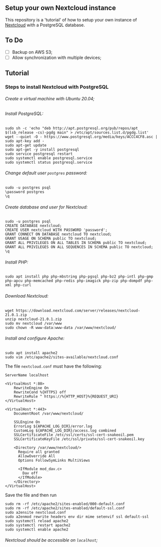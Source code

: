 ## Setup your own Nextcloud instance

This repository is a 'tutorial' of how to setup your own instance of [Nextcloud](https://nextcloud.com) with a PostgreSQL database.

## To Do

- [ ] Backup on AWS S3;
- [ ] Allow synchronization with multiple devices;

## Tutorial

### Steps to install Nextcloud with PostgreSQL

###### Create a virtual machine with Ubuntu 20.04;

###### Install PostgreSQL:

```
sudo sh -c 'echo "deb http://apt.postgresql.org/pub/repos/apt $(lsb_release -cs)-pgdg main" > /etc/apt/sources.list.d/pgdg.list'
wget --quiet -O - https://www.postgresql.org/media/keys/ACCC4CF8.asc | sudo apt-key add -
sudo apt-get update
sudo apt-get -y install postgresql
sudo service postgresql restart
sudo systemctl enable postgresql.service
sudo systemctl status postgresql.service
```

###### Change default user `postgres` password:

```
sudo -u postgres psql
\password postgres
\q
```

###### Create database and user for Nextcloud:

```
sudo -u postgres psql
CREATE DATABASE nextcloud;
CREATE USER nextcloud WITH PASSWORD 'password';
GRANT CONNECT ON DATABASE nextcloud TO nextcloud;
GRANT USAGE ON SCHEMA public TO nextcloud;
GRANT ALL PRIVILEGES ON ALL TABLES IN SCHEMA public TO nextcloud;
GRANT ALL PRIVILEGES ON ALL SEQUENCES IN SCHEMA public TO nextcloud;
\q
```

###### Install PHP:

```
sudo apt install php php-mbstring php-pgsql php-bz2 php-intl php-gmp php-apcu php-memcached php-redis php-imagick php-zip php-dompdf php-xml php-curl
```

###### Download Nextcloud:

```
wget https://download.nextcloud.com/server/releases/nextcloud-21.0.1.zip
unzip nextcloud-21.0.1.zip
sudo mv nextcloud /var/www
sudo chown -R www-data:www-data /var/www/nextcloud/
```

###### Install and configure Apache:

```
sudo apt install apache2
sudo vim /etc/apache2/sites-available/nextcloud.conf
```

The file `nextcloud.conf` must have the following:

```
ServerName localhost

<VirtualHost *:80>
    RewriteEngine On
    RewriteCond %{HTTPS} off
    RewriteRule ^ https://%{HTTP_HOST}%{REQUEST_URI}
</VirtualHost>

<VirtualHost *:443>
    DocumentRoot /var/www/nextcloud/

    SSLEngine On
    ErrorLog ${APACHE_LOG_DIR}/error.log
    CustomLog ${APACHE_LOG_DIR}/access.log combined
    SSLCertificateFile /etc/ssl/certs/ssl-cert-snakeoil.pem
    SSLCertificateKeyFile /etc/ssl/private/ssl-cert-snakeoil.key

    <Directory /var/www/nextcloud/>
      Require all granted
      AllowOverride All
      Options FollowSymLinks MultiViews

      <IfModule mod_dav.c>
        Dav off
      </IfModule>
    </Directory>
</VirtualHost>
```

Save the file and then run

```
sudo rm -rf /etc/apache2/sites-enabled/000-default.conf
sudo rm -rf /etc/apache2/sites-enabled/default-ssl.conf
sudo a2ensite nextcloud.conf
sudo a2enmod rewrite headers env dir mime setenvif ssl default-ssl
sudo systemctl reload apache2
sudo systemctl restart apache2
sudo systemctl enable apache2
```

###### Nextcloud should be accessible on `localhost`;

